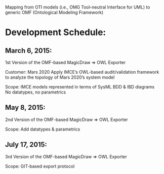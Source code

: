 Mapping from OTI models (i.e., OMG Tool-neutral Interface for UML) to generic OMF (Ontological Modeling Framework)

# Development Schedule:

## March 6, 2015:

1st Version of the OMF-based MagicDraw => OWL Exporter

Customer: Mars 2020
Apply IMCE’s OWL-based audit/validation framework to analyze the topology of Mars 2020’s system model

Scope:
IMCE models represented in terms of SysML BDD & IBD diagrams
No datatypes, no parametrics

## May 8, 2015:

2nd Version of the OMF-based MagicDraw => OWL Exporter

Scope:
Add datatypes & parametrics

## July 17, 2015:

3rd Version of the OMF-based MagicDraw => OWL Exporter

Scope:
GIT-based export protocol
